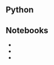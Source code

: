 ##  Python

## Notebooks

- [](http://colab.research.google.com/github/theotheo/ds/blob/master/notebooks/101.ipynb)
- [](http://colab.research.google.com/github/theotheo/ds/blob/master/notebooks/Python_and_R.ipynb)
- [](http://colab.research.google.com/github/theotheo/ds/blob/master/notebooks/bash_pip_git.ipynb)